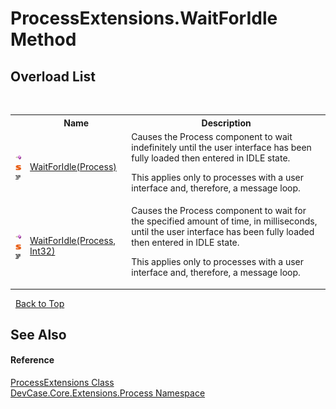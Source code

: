 # ProcessExtensions.WaitForIdle Method 
 


## Overload List
&nbsp;<table><tr><th></th><th>Name</th><th>Description</th></tr><tr><td>![Public method](media/pubmethod.gif "Public method")![Static member](media/static.gif "Static member")![Code example](media/CodeExample.png "Code example")</td><td><a href="M_DevCase_Core_Extensions_Process_ProcessExtensions_WaitForIdle">WaitForIdle(Process)</a></td><td>
Causes the Process component to wait indefinitely until the user interface has been fully loaded then entered in IDLE state. 

 This applies only to processes with a user interface and, therefore, a message loop.</td></tr><tr><td>![Public method](media/pubmethod.gif "Public method")![Static member](media/static.gif "Static member")![Code example](media/CodeExample.png "Code example")</td><td><a href="M_DevCase_Core_Extensions_Process_ProcessExtensions_WaitForIdle_1">WaitForIdle(Process, Int32)</a></td><td>
Causes the Process component to wait for the specified amount of time, in milliseconds, until the user interface has been fully loaded then entered in IDLE state. 

 This applies only to processes with a user interface and, therefore, a message loop.</td></tr></table>&nbsp;
<a href="#processextensions.waitforidle-method">Back to Top</a>

## See Also


#### Reference
<a href="T_DevCase_Core_Extensions_Process_ProcessExtensions">ProcessExtensions Class</a><br /><a href="N_DevCase_Core_Extensions_Process">DevCase.Core.Extensions.Process Namespace</a><br />